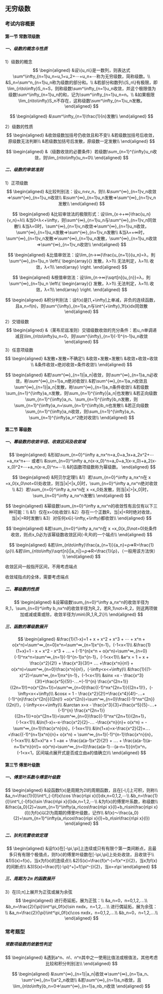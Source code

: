 ## 无穷级数

### 考试内容概要

#### 第一节 常数项级数

##### 一、级数的概念与性质

1）级数的概念
$$
\begin{aligned}
&设\{u_n\}是一数列，则表达式\sum^\infty_{n=1}u_n=u_1+u_2+⋯+u_n+⋯称为无穷级数，简称级数。\\
&S_n=\sum^n_{n=1}u_n称为级数的部分和。\\
&若部分和数列\{S_n\}有极限，即\lim_{n\to\infty}S_n=S，则称级数\sum^\infty_{n=1}u_n收敛，并这个极限值为级数\sum^\infty_{n=1}u_n的和，记为\sum^\infty_{n=1}u_n=n。\\
&如果极限\lim_{n\to\infty}S_n不存在，这称级数\sum^\infty_{n=1}u_n发散。
\end{aligned}
$$

$$
\begin{aligned}
&\sum^\infty_{n=1}\frac{1}{n}发散\\
\end{aligned}
$$

2）级数的性质
$$
\begin{aligned}
&收敛级数加括号仍收敛且和不变\\
&若级数加括号后收敛，原级数无法判断\\
&若级数加括号后发散，原级数一定发散\\
\end{aligned}
$$

$$
\begin{aligned}
&（级数收敛的必要条件）若级数\sum_{n=1}^{\infty}u_n收敛，则\lim_{n\to\infty}u_n=0\\
\end{aligned}
$$

##### 二、级数的审敛准则

1）正项级数
$$
\begin{aligned}
&比较判别法：设u_n≤v_n，则\\
&\sum^{∞}_{n=1}v_n收敛⇒\sum^{∞}_{n=1}u_n收敛\\
&\sum^{∞}_{n=1}u_n发散⇒\sum^{∞}_{n=1}v_n发散\\
\end{aligned}
$$

$$
\begin{aligned}
&比较审敛法的极限形式：设\lim_{x→+∞}\frac{u_n}{v_n}=λ\\
&当0<λ<+\infty，则\sum^{∞}_{n=1}u_n与\sum^{∞}_{n=1}v_n同敛散\\
&当λ=0时，\sum^{∞}_{n=1}v_n收敛⇒\sum^{∞}_{n=1}u_n收敛，\sum^{∞}_{n=1}u_n发散⇒\sum^{∞}_{n=1}v_n发散\\
&当λ=+∞时，\sum^{∞}_{n=1}v_n发散⇒\sum^{∞}_{n=1}u_n发散，\sum^{∞}_{n=1}u_n收敛⇒\sum^{∞}_{n=1}v_n收敛\\
\end{aligned}
$$

$$
\begin{aligned}
&比值审敛法：设\lim_{n→∞}\frac{u_{n+1}}{u_n}=λ，則\sum^{∞}_{n=1}u_n
\left\{ 
\begin{array}{}
发散，λ>1\\
无法判定，λ=1\\
收敛，λ<1\\
\end{array}
\right.
\end{aligned}
$$

$$
\begin{aligned}
&根值审敛法：设\lim_{n→∞}\sqrt[n]{u_{n}}=λ，則\sum^{∞}_{n=1}u_n
\left\{ 
\begin{array}{}
发散，λ>1\\
无法判定，λ=1\\
收敛，λ<1\\
\end{array}
\right.
\end{aligned}
$$

$$
\begin{aligned}
&积分判别法：设f(x)是[1,+\infty]上单减，非负的连续函数，且a_n=f(n)，则\sum^{\infty}_{n=1}a_n与\int^{+\infty}_1f(x)dx同敛散
\end{aligned}
$$

2）交错级数
$$
\begin{aligned}
&（莱布尼兹准则）交错级数收敛的充分条件：若u_n单调递减且\lim_{n\to\infty}u_n=0，则\sum^{\infty}_{n=1}(-1)^{n-1}u_n收敛
\end{aligned}
$$
3）任意项级数
$$
\begin{aligned}
&发散+发散=不确定\\
&收敛+发散=发散\\
&收敛+收敛=收敛\\
&条件收敛+绝对收敛=条件收敛\\
\end{aligned}
$$

$$
\begin{aligned}
&若\sum^{∞}_{n=1}|a_n|收敛，则\sum^{∞}_{n=1}a_n必收敛，称\sum^{∞}_{n=1}a_n绝对收敛\\
&若\sum^{∞}_{n=1}a_n收敛且\sum^{∞}_{n=1}|a_n|发散，称\sum^{∞}_{n=1}a_n条件收敛\\
&若级数\sum_{n=1}^{\infty}a_n发散，则\sum_{n=1}^{\infty}|a_n|也发散\\
&若正向级数\sum_{n=1}^{\infty}a_n、\sum_{n=1}^{\infty}b_n发散，则\sum_{n=1}^{\infty}a_n+\sum_{n=1}^{\infty}b_n也发散\\
&若正向级数\sum_{n=1}^{\infty}a_n收敛，则\sum_{n=1}^{\infty}a_n、\sum_{n=1}^{\infty}a_n^2绝对收敛\\
\end{aligned}
$$

#### 第二节 幂级数

##### 一、幂级数的收敛半径、收敛区间及收敛域

$$
\begin{aligned}
&形如\sum_{n=0}^\infty a_nx^n=a_0+a_1x+a_2x^2+⋯+a_nx^n+⋯
或者\\
&\sum_{n=0}^\infty a_n(x-x_0)^n=a_0+a_1(x-x_0)+a_2(x-x_0)^2+⋯+a_n(x-x_0)^n+⋯\\
&的函数项级数称为幂级数。
\end{aligned}
$$

$$
\begin{aligned}
&阿贝尔定理\\
&1）若\sum_{n=0}^\infty a_nx^n在 x =x_0(x_0\not=0)处收敛，则当|x|<|x_0|时，\sum_{n=0}^\infty a_nx^n绝对收敛\\
&2）若\sum_{n=0}^\infty a_nx^n在 x =x_0处发散，则当|x|>|x_0|时，\sum_{n=0}^\infty a_nx^n发散\\
\end{aligned}
$$

$$
\begin{aligned}
&幂级数\sum_{n=0}^\infty a_nx^n的收敛性有且仅有以下三种可能：\\
&1）仅在x=0处收敛\\
&2）存在一个正数R，当|x|<R时绝对收敛，当|x|>R时发散\\
&3）对任何x∈(-\infty,+\infty)都收敛\\
\end{aligned}
$$

$$
\begin{aligned}
&若\sum_{n=0}^\infty a_nx^n在 x =x_0(x_0\not=0)处条件收敛，则点x_0必为该幂级数收敛区间(-R,R)的一个端点\\
\end{aligned}
$$

$$
\begin{aligned}
&若\lim_{n\to\infty}\frac{a_{n+1}}{a_n}=ρ⇒R=\frac{1}{ρ}\\
&若\lim_{n\to\infty}\sqrt[n]{|a_n|}=ρ⇒R=\frac{1}{ρ}，（一般用该方法快）\\
\end{aligned}
$$

收敛区间一般指开区间，不用考虑端点 

收敛域指点的全体，需要考虑端点

##### 二、幂级数的性质

$$
\begin{aligned}
&设幂级数\sum_{n=0}^\infty a_nx^n的收敛半径为R_1，\sum_{n=0}^\infty b_nx^n的收敛半径为R_2，若R_1\not=R_2，则这两项做加或减或乘或除，收敛半径为\min\{R_1,R_2\}\\
\end{aligned}
$$

##### 三、函数的幂级数展开

$$
\begin{aligned}
&\frac{1}{1-x}=1 + x + x^2 + x^3 + ⋯ + x^n + ο(x^n)=\sum^∞_{n=0}x^n=\sum^∞_{n=1}x^{n-1}，(-1<x<1)\\
&\frac{1}{1+x}=1 - x + x^2 - x^3 + ⋯ + (-1)^{n}x^n + ο(x^n)=\sum^∞_{n=0}(-1)^nx^n=\sum^∞_{n=1}(-1)^{n-1}x^{n-1}，(-1<x<1)\\
&e^x = 1 + x + \frac{x^2}{2!} + \frac{x^3}{3!}+ ⋯ +\frac{x^n}{n!} + ο(x^n)=\sum^∞_{n=0}\frac{x^n}{n!}，(-\infty<x<+\infty)\\
&\frac{1}{(1-x)^2}=\sum^∞_{n=1}nx^{n-1}，(-1<x<1)\\
&sinx =x - \frac{x^3}{3!}+\frac{x^5}{5!}-⋯+(-1)^{n} \frac{x^{2n+1}}{(2n+1)!}+ο(x^{2n+1})=\sum^∞_{n=0}\frac{(-1)^nx^{2n+1}}{(2n+1)!}，(-\infty<x<+\infty)\\
&cosx = 1 - \frac{x^2}{2!}+\frac{x^4}{4!}-⋯+(-1)^{n}\frac{x^{2n}}{(2n)!} +ο(x^{2n})=\sum^∞_{n=0}\frac{(-1)^nx^{2n}}{(2n)!}，(-\infty<x<+\infty)\\
&\arctan x=x - \frac{x^3}{3}+\frac{x^5}{5}-⋯+(-1)^{n} \frac{x^{2n+1}}{(2n+1)}+ο(x^{2n+1})=\sum^∞_{n=0}\frac{(-1)^nx^{2n+1}}{2n+1}，(-1<x<1)\\ 
&\ln(1-x)=-x-\frac{x^2}{2}-⋯ -\frac{x^n}{n}+ ο(x^n) = -\sum^∞_{n=1}\frac{x^n}{n}，(-1≤x<1)\\
&\ln(1+x)=x-\frac{x^2}{2}+⋯ +\frac{(-1)^{n+1}x^n}{n}+ ο(x^n) = \sum^∞_{n=1}(-1)^{n-1}\frac{x^n}{n}，(-1<x≤1)\\
&(1+x)^a = 1 +ax + \frac{a(a-1)x^2}{2!} + ⋯ + \frac{a(a-1)(a-n+1)x^n}{n!}+ ο(x^n)=\sum^∞_{n=0}\frac{a(a-1)⋯(a-n+1)}{n!}x^n，(-1<x<1，区间端点展开式是否成立由a的值确立)\\
\end{aligned}
$$

#### 第三节 傅里叶级数

##### 一、傅里叶系数与傅里叶级数

$$
\begin{aligned}
&设函数f(x)是周期为2l的周期函数，且在[-l,l]上可积，则称\\
&a_n=\frac{1}{l}\int^l_{-l}f(x)\cos \frac{n\pi x}{l}dx,n=0,1,2,⋯\\
&b_n=\frac{1}{l}\int^l_{-l}f(x)\sin \frac{n\pi x}{l}dx,n=1,2,⋯\\
&为f(x)的傅里叶系数，称级数\\
&\frac{a_0}{2}+\sum_{n=1}^\infty(a_n\cos\frac{n\pi x}{l}+b_n\sin\frac{n\pi x}{l})为f(x)以2l为周期的傅里叶级数，记作\\
&f(x)～\frac{a_0}{2}+\sum_{n=1}^\infty(a_n\cos\frac{n\pi x}{l}+b_n\sin\frac{n\pi x}{l})
\end{aligned}
$$

##### 二、狄利克雷收敛定理

$$
\begin{aligned}
&设f(x)在[-\pi,\pi]上连续或只有有限个第一类间断点，且最多只有有限个极值点，则f(x)的傅里叶级数在[-\pi,\pi]上处处收敛，且收敛于\\
&1)S(x)=f(x)，当x为f(x)的连续点\\
&2)S(x)=\frac{f(x^-)+f(x^+)}{2}，当x为f(x)的间断点\\
&3)S(x)=\frac{f[(-\pi)^+]+f(\pi^-)}{2}，当x=±\pi
\end{aligned}
$$

##### 三、周期为 2π 的函数展开

3）在[0,π]上展开为正弦或展为余弦
$$
\begin{aligned}
进行奇延拓，展为正弦：\\
&a_n=0，n=0,1,2,⋯\\
&b_n=\frac{2}{\pi}\int^\pi_0f(x)\sin nxdx，n=1,2,⋯\\
进行偶延拓，展为余弦：\\
&a_n=\frac{2}{\pi}\int^\pi_0f(x)\cos nxdx，n=0,1,2,⋯\\
&b_n=0，n=1,2,⋯\\
\end{aligned}
$$

### 常考题型

##### 常数项级数的敛散性判定

$$
\begin{aligned}
&遇到a^n、n!、n^n其中之一使用比值法或根值法，其他考虑比较和积分判别法\\
\end{aligned}
$$

$$
\begin{aligned}
&\sum^{∞}_{n=1}|a_n|收敛⇒\sum^{∞}_{n=1}a_n、\sum^{∞}_{n=1}a^2_n收敛\\
&若\sum^{∞}_{n=1}a_n收敛，且\lim_{n\to\infty}b_n=0⇒\sum^{∞}_{n=1}a_nb_n收敛
\end{aligned}
$$

##### 

